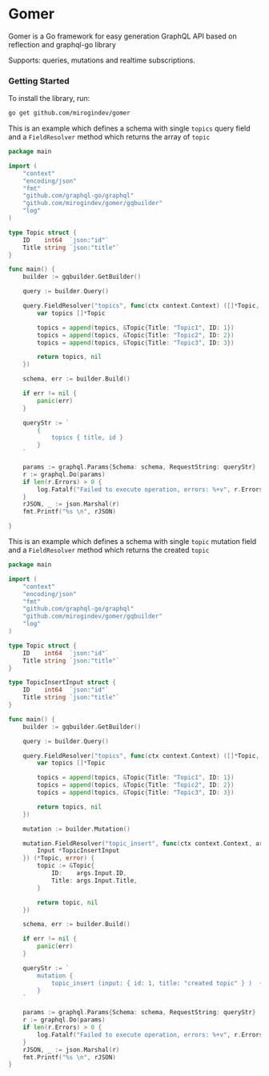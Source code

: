 # Gomer
Gomer is a Go framework for easy generation GraphQL API based on reflection
and graphql-go library

Supports: queries, mutations and realtime subscriptions.

### Getting Started

To install the library, run:
```bash
go get github.com/mirogindev/gomer
```

This is an example which defines a schema with single `topics`  query field
and a `FieldResolver` method which returns the array of `topic`

```go
package main

import (
	"context"
	"encoding/json"
	"fmt"
	"github.com/graphql-go/graphql"
	"github.com/mirogindev/gomer/gqbuilder"
	"log"
)

type Topic struct {
	ID    int64  `json:"id"`
	Title string `json:"title"`
}

func main() {
	builder := gqbuilder.GetBuilder()

	query := builder.Query()

	query.FieldResolver("topics", func(ctx context.Context) ([]*Topic, error) {
		var topics []*Topic

		topics = append(topics, &Topic{Title: "Topic1", ID: 1})
		topics = append(topics, &Topic{Title: "Topic2", ID: 2})
		topics = append(topics, &Topic{Title: "Topic3", ID: 3})

		return topics, nil
	})

	schema, err := builder.Build()

	if err != nil {
		panic(err)
	}

	queryStr := `
		{
			topics { title, id }
		}
	`

	params := graphql.Params{Schema: schema, RequestString: queryStr}
	r := graphql.Do(params)
	if len(r.Errors) > 0 {
		log.Fatalf("Failed to execute operation, errors: %+v", r.Errors)
	}
	rJSON, _ := json.Marshal(r)
	fmt.Printf("%s \n", rJSON)

}
```

This is an example which defines a schema with single `topic`  mutation field
and a `FieldResolver` method which returns the created `topic`

```go
package main

import (
	"context"
	"encoding/json"
	"fmt"
	"github.com/graphql-go/graphql"
	"github.com/mirogindev/gomer/gqbuilder"
	"log"
)

type Topic struct {
	ID    int64  `json:"id"`
	Title string `json:"title"`
}

type TopicInsertInput struct {
	ID    int64  `json:"id"`
	Title string `json:"title"`
}

func main() {
	builder := gqbuilder.GetBuilder()

	query := builder.Query()

	query.FieldResolver("topics", func(ctx context.Context) ([]*Topic, error) {
		var topics []*Topic

		topics = append(topics, &Topic{Title: "Topic1", ID: 1})
		topics = append(topics, &Topic{Title: "Topic2", ID: 2})
		topics = append(topics, &Topic{Title: "Topic3", ID: 3})

		return topics, nil
	})

	mutation := builder.Mutation()

	mutation.FieldResolver("topic_insert", func(ctx context.Context, args struct {
		Input *TopicInsertInput
	}) (*Topic, error) {
		topic := &Topic{
			ID:    args.Input.ID,
			Title: args.Input.Title,
		}

		return topic, nil
	})

	schema, err := builder.Build()

	if err != nil {
		panic(err)
	}

	queryStr := `
		mutation {
			topic_insert (input: { id: 1, title: "created topic" } )  { title, id }
		}
	`

	params := graphql.Params{Schema: schema, RequestString: queryStr}
	r := graphql.Do(params)
	if len(r.Errors) > 0 {
		log.Fatalf("Failed to execute operation, errors: %+v", r.Errors)
	}
	rJSON, _ := json.Marshal(r)
	fmt.Printf("%s \n", rJSON)
}
```